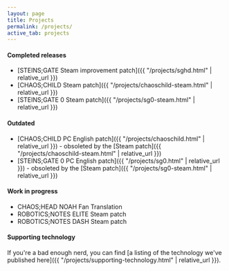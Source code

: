 ```yaml
---
layout: page
title: Projects
permalink: /projects/
active_tab: projects
---
```


#### Completed releases

* [STEINS;GATE Steam improvement patch]({{ "/projects/sghd.html" | relative_url }})
* [CHAOS;CHILD Steam patch]({{ "/projects/chaoschild-steam.html" | relative_url }})
* [STEINS;GATE 0 Steam patch]({{ "/projects/sg0-steam.html" | relative_url }})

#### Outdated

* [CHAOS;CHILD PC English patch]({{ "/projects/chaoschild.html" | relative_url }}) - obsoleted by the [Steam patch]({{ "/projects/chaoschild-steam.html" | relative_url }})
* [STEINS;GATE 0 PC English patch]({{ "/projects/sg0.html" | relative_url }}) - obsoleted by the [Steam patch]({{ "/projects/sg0-steam.html" | relative_url }})

#### Work in progress

* CHAOS;HEAD NOAH Fan Translation
* ROBOTICS;NOTES ELITE Steam patch
* ROBOTICS;NOTES DASH Steam patch

#### Supporting technology

If you're a bad enough nerd, you can find [a listing of the technology we've published here]({{ "/projects/supporting-technology.html" | relative_url }}).
